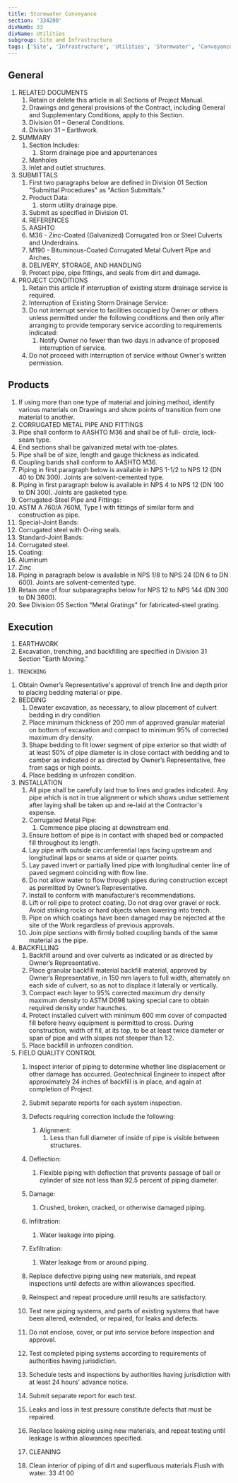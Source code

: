 ```yaml
---
title: Stormwater Conveyance
section: '334200'
divNumb: 33
divName: Utilities
subgroup: Site and Infrastructure
tags: ['Site', 'Infrastructure', 'Utilities', 'Stormwater', 'Conveyance']
---
```


## General

1. RELATED DOCUMENTS
   1. Retain or delete this article in all Sections of Project Manual.
   1. Drawings and general provisions of the Contract, including General and Supplementary Conditions, apply to this Section.
   1. Division 01 – General Conditions. 
   1. Division 31 – Earthwork. 
1. SUMMARY
   1. Section Includes:
      1. Storm drainage pipe and appurtenances
   1. Manholes
   1. Inlet and outlet structures.
1. SUBMITTALS
   1. First two paragraphs below are defined in Division 01 Section "Submittal Procedures" as "Action Submittals."
   1. Product Data:
      1. storm utility drainage pipe.
   1. Submit as specified in Division 01.
   1. REFERENCES
   1. AASHTO
   1. M36 - Zinc-Coated (Galvanized) Corrugated Iron or Steel Culverts and Underdrains.
   1. M190 - Bituminous-Coated Corrugated Metal Culvert Pipe and Arches.
   1. DELIVERY, STORAGE, AND HANDLING
   1. Protect pipe, pipe fittings, and seals from dirt and damage.
1. PROJECT CONDITIONS
   1. Retain this article if interruption of existing storm drainage service is required.
   1. Interruption of Existing Storm Drainage Service:
   1. Do not interrupt service to facilities occupied by Owner or others unless permitted under the following conditions and then only after arranging to provide temporary service according to requirements indicated:
      1. Notify Owner no fewer than two days in advance of proposed interruption of service.
   1. Do not proceed with interruption of service without Owner's written permission.

## Products

   1. If using more than one type of material and joining method, identify various materials on Drawings and show points of transition from one material to another.
   1. CORRUGATED METAL PIPE AND FITTINGS
   1. Pipe shall conform to AASHTO M36 and shall be of full- circle, lock-seam type.
   1. End sections shall be galvanized metal with toe-plates.
   1. Pipe shall be of size, length and gauge thickness as indicated.
   1. Coupling bands shall conform to AASHTO M36.
   1. Piping in first paragraph below is available in NPS 1-1/2 to NPS 12 (DN 40 to DN 300). Joints are solvent-cemented type.
   1. Piping in first paragraph below is available in NPS 4 to NPS 12 (DN 100 to DN 300). Joints are gasketed type.
   1. Corrugated-Steel Pipe and Fittings:
   1. ASTM A 760/A 760M, Type I with fittings of similar form and construction as pipe.
   1. Special-Joint Bands:
   1. Corrugated steel with O-ring seals.
   1. Standard-Joint Bands:
   1. Corrugated steel.
   1. Coating:
   1. Aluminum 
   1. Zinc
1. Piping in paragraph below is available in NPS 1/8 to NPS 24 (DN 6 to DN 600). Joints are solvent-cemented type.
1. Retain one of four subparagraphs below for NPS 12 to NPS 144 (DN 300 to DN 3600).
1. See Division 05 Section "Metal Gratings" for fabricated-steel grating.

## Execution

   1. EARTHWORK
   1. Excavation, trenching, and backfilling are specified in Division 31 Section "Earth Moving."

	1. TRENCHING
   1. Obtain Owner’s Representative's approval of trench line and depth prior to placing bedding material or pipe.
3. BEDDING
   1. Dewater excavation, as necessary, to allow placement of culvert bedding in dry condition
   1. Place minimum thickness of 200 mm of approved granular material on bottom of excavation and compact to minimum 95% of corrected maximum dry density.
   1. Shape bedding to fit lower segment of pipe exterior so that width of at least 50% of pipe diameter is in close contact with bedding and to camber as indicated or as directed by Owner’s Representative, free from sags or high points.
   1. Place bedding in unfrozen condition.
4. INSTALLATION
   1. All pipe shall be carefully laid true to lines and grades indicated. Any pipe which is not in true alignment or which shows undue settlement after laying shall be taken up and re-laid at the Contractor's expense.
   1. Corrugated Metal Pipe:
      1. Commence pipe placing at downstream end.
   1. Ensure bottom of pipe is in contact with shaped bed or compacted fill throughout its length.
   1. Lay pipe with outside circumferential laps facing upstream and longitudinal laps or seams at side or quarter points.
   1. Lay paved invert or partially lined pipe with longitudinal center line of paved segment coinciding with flow line.
   1. Do not allow water to flow through pipes during construction except as permitted by Owner’s Representative.
   1. Install to conform with manufacturer’s recommendations.
   1. Lift or roll pipe to protect coating. Do not drag over gravel or rock. Avoid striking rocks or hard objects when lowering into trench.
   1. Pipe on which coatings have been damaged may be rejected at the site of the Work regardless of previous approvals.
   1. Join pipe sections with firmly bolted coupling bands of the same material as the pipe.
5. BACKFILLING
   1. Backfill around and over culverts as indicated or as directed by Owner’s Representative.
   1. Place granular backfill material backfill material, approved by Owner’s Representative, in 150 mm layers to full width, alternately on each side of culvert, so as not to displace it laterally or vertically.
   1. Compact each layer to 95% corrected maximum dry density maximum density to ASTM D698 taking special care to obtain required density under haunches.
   1. Protect installed culvert with minimum 600 mm cover of compacted fill before heavy equipment is permitted to cross. During construction, width of fill, at its top, to be at least twice diameter or span of pipe and with slopes not steeper than 1:2.
   1. Place backfill in unfrozen condition.
6. FIELD QUALITY CONTROL
   1. Inspect interior of piping to determine whether line displacement or other damage has occurred. Geotechnical Engineer to inspect after approximately 24 inches of backfill is in place, and again at completion of Project.
   1. Submit separate reports for each system inspection.
   1. Defects requiring correction include the following:
      1. Alignment:
         1. Less than full diameter of inside of pipe is visible between structures.
   1. Deflection:
      1. Flexible piping with deflection that prevents passage of ball or cylinder of size not less than 92.5 percent of piping diameter.
   1. Damage:
      1. Crushed, broken, cracked, or otherwise damaged piping.
   1. Infiltration:
      1. Water leakage into piping.
   1. Exfiltration:
      1. Water leakage from or around piping.
   1. Replace defective piping using new materials, and repeat inspections until defects are within allowances specified.
   1. Reinspect and repeat procedure until results are satisfactory.
   1. Test new piping systems, and parts of existing systems that have been altered, extended, or repaired, for leaks and defects.
   1. Do not enclose, cover, or put into service before inspection and approval.
   1. Test completed piping systems according to requirements of authorities having jurisdiction.
   1. Schedule tests and inspections by authorities having jurisdiction with at least 24 hours' advance notice.
   1. Submit separate report for each test.
   1. Leaks and loss in test pressure constitute defects that must be repaired.
   1. Replace leaking piping using new materials, and repeat testing until leakage is within allowances specified.

	1. CLEANING
   1. Clean interior of piping of dirt and superfluous materials.Flush with water.
33 41 00

